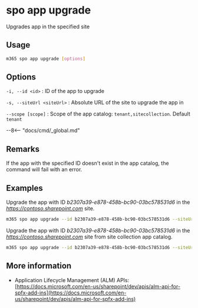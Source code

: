 # spo app upgrade

Upgrades app in the specified site

## Usage

```sh
m365 spo app upgrade [options]
```

## Options

`-i, --id <id>`
: ID of the app to upgrade

`-s, --siteUrl <siteUrl>`
: Absolute URL of the site to upgrade the app in

`--scope [scope]`
: Scope of the app catalog: `tenant,sitecollection`. Default `tenant`

--8<-- "docs/cmd/_global.md"

## Remarks

If the app with the specified ID doesn't exist in the app catalog, the command will fail with an error.

## Examples

Upgrade the app with ID _b2307a39-e878-458b-bc90-03bc578531d6_ in the _https://contoso.sharepoint.com_ site.

```sh
m365 spo app upgrade --id b2307a39-e878-458b-bc90-03bc578531d6 --siteUrl https://contoso.sharepoint.com
```

Upgrade the app with ID _b2307a39-e878-458b-bc90-03bc578531d6_ in the _https://contoso.sharepoint.com_ site from site collection app catalog.

```sh
m365 spo app upgrade --id b2307a39-e878-458b-bc90-03bc578531d6 --siteUrl https://contoso.sharepoint.com --scope sitecollection
```

## More information

- Application Lifecycle Management (ALM) APIs: [https://docs.microsoft.com/en-us/sharepoint/dev/apis/alm-api-for-spfx-add-ins](https://docs.microsoft.com/en-us/sharepoint/dev/apis/alm-api-for-spfx-add-ins)